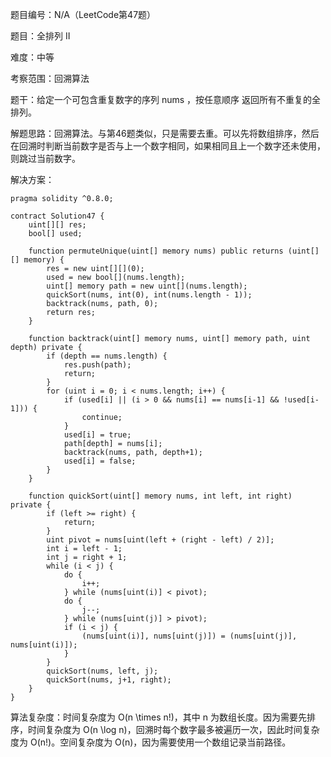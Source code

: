 题目编号：N/A（LeetCode第47题）

题目：全排列 II

难度：中等

考察范围：回溯算法

题干：给定一个可包含重复数字的序列 nums ，按任意顺序 返回所有不重复的全排列。

解题思路：回溯算法。与第46题类似，只是需要去重。可以先将数组排序，然后在回溯时判断当前数字是否与上一个数字相同，如果相同且上一个数字还未使用，则跳过当前数字。

解决方案：

```solidity
pragma solidity ^0.8.0;

contract Solution47 {
    uint[][] res;
    bool[] used;
    
    function permuteUnique(uint[] memory nums) public returns (uint[][] memory) {
        res = new uint[][](0);
        used = new bool[](nums.length);
        uint[] memory path = new uint[](nums.length);
        quickSort(nums, int(0), int(nums.length - 1));
        backtrack(nums, path, 0);
        return res;
    }
    
    function backtrack(uint[] memory nums, uint[] memory path, uint depth) private {
        if (depth == nums.length) {
            res.push(path);
            return;
        }
        for (uint i = 0; i < nums.length; i++) {
            if (used[i] || (i > 0 && nums[i] == nums[i-1] && !used[i-1])) {
                continue;
            }
            used[i] = true;
            path[depth] = nums[i];
            backtrack(nums, path, depth+1);
            used[i] = false;
        }
    }
    
    function quickSort(uint[] memory nums, int left, int right) private {
        if (left >= right) {
            return;
        }
        uint pivot = nums[uint(left + (right - left) / 2)];
        int i = left - 1;
        int j = right + 1;
        while (i < j) {
            do {
                i++;
            } while (nums[uint(i)] < pivot);
            do {
                j--;
            } while (nums[uint(j)] > pivot);
            if (i < j) {
                (nums[uint(i)], nums[uint(j)]) = (nums[uint(j)], nums[uint(i)]);
            }
        }
        quickSort(nums, left, j);
        quickSort(nums, j+1, right);
    }
}
```

算法复杂度：时间复杂度为 O(n \times n!)，其中 n 为数组长度。因为需要先排序，时间复杂度为 O(n \log n)，回溯时每个数字最多被遍历一次，因此时间复杂度为 O(n!)。空间复杂度为 O(n)，因为需要使用一个数组记录当前路径。